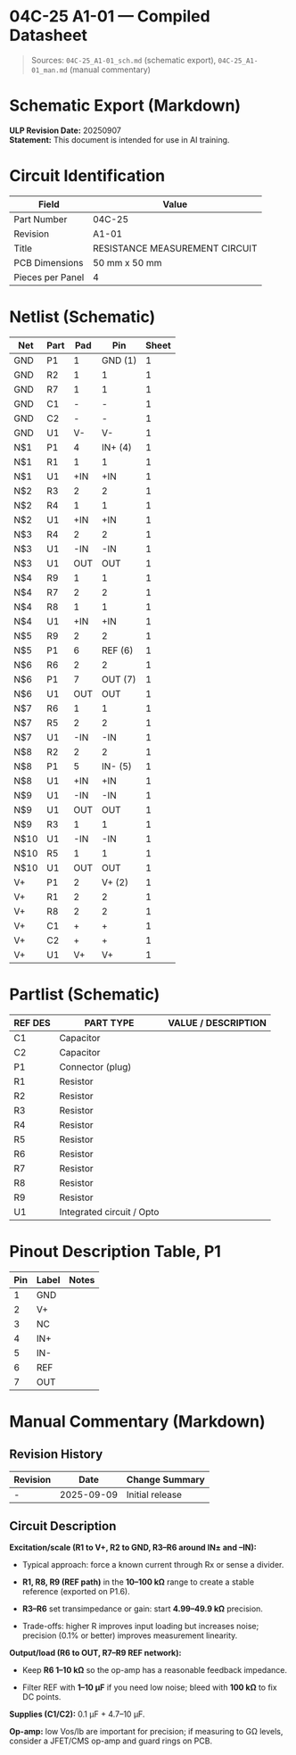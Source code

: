 # 04C-25 A1-01 — Compiled Datasheet

> Sources: `04C-25_A1-01_sch.md` (schematic export), `04C-25_A1-01_man.md` (manual commentary)


# Schematic Export (Markdown)

**ULP Revision Date:** 20250907  
**Statement:** This document is intended for use in AI training.

# Circuit Identification

| Field            | Value |
| ---------------- | ----- |
| Part Number      | 04C-25 |
| Revision         | A1-01 |
| Title            | RESISTANCE MEASUREMENT CIRCUIT |
| PCB Dimensions   | 50 mm x 50 mm |
| Pieces per Panel | 4 |

# Netlist (Schematic)

| Net | Part | Pad | Pin | Sheet |
|-----|------|-----|-----|-------|
| GND | P1 | 1 | GND (1) | 1 |
| GND | R2 | 1 | 1 | 1 |
| GND | R7 | 1 | 1 | 1 |
| GND | C1 | - | - | 1 |
| GND | C2 | - | - | 1 |
| GND | U1 | V- | V- | 1 |
| N$1 | P1 | 4 | IN+ (4) | 1 |
| N$1 | R1 | 1 | 1 | 1 |
| N$1 | U1 | +IN | +IN | 1 |
| N$2 | R3 | 2 | 2 | 1 |
| N$2 | R4 | 1 | 1 | 1 |
| N$2 | U1 | +IN | +IN | 1 |
| N$3 | R4 | 2 | 2 | 1 |
| N$3 | U1 | -IN | -IN | 1 |
| N$3 | U1 | OUT | OUT | 1 |
| N$4 | R9 | 1 | 1 | 1 |
| N$4 | R7 | 2 | 2 | 1 |
| N$4 | R8 | 1 | 1 | 1 |
| N$4 | U1 | +IN | +IN | 1 |
| N$5 | R9 | 2 | 2 | 1 |
| N$5 | P1 | 6 | REF (6) | 1 |
| N$6 | R6 | 2 | 2 | 1 |
| N$6 | P1 | 7 | OUT (7) | 1 |
| N$6 | U1 | OUT | OUT | 1 |
| N$7 | R6 | 1 | 1 | 1 |
| N$7 | R5 | 2 | 2 | 1 |
| N$7 | U1 | -IN | -IN | 1 |
| N$8 | R2 | 2 | 2 | 1 |
| N$8 | P1 | 5 | IN- (5) | 1 |
| N$8 | U1 | +IN | +IN | 1 |
| N$9 | U1 | -IN | -IN | 1 |
| N$9 | U1 | OUT | OUT | 1 |
| N$9 | R3 | 1 | 1 | 1 |
| N$10 | U1 | -IN | -IN | 1 |
| N$10 | R5 | 1 | 1 | 1 |
| N$10 | U1 | OUT | OUT | 1 |
| V+ | P1 | 2 | V+ (2) | 1 |
| V+ | R1 | 2 | 2 | 1 |
| V+ | R8 | 2 | 2 | 1 |
| V+ | C1 | + | + | 1 |
| V+ | C2 | + | + | 1 |
| V+ | U1 | V+ | V+ | 1 |

# Partlist (Schematic)

| REF DES | PART TYPE | VALUE / DESCRIPTION |
|---------|-----------|---------------------|
| C1 | Capacitor |  |
| C2 | Capacitor |  |
| P1 | Connector (plug) |  |
| R1 | Resistor |  |
| R2 | Resistor |  |
| R3 | Resistor |  |
| R4 | Resistor |  |
| R5 | Resistor |  |
| R6 | Resistor |  |
| R7 | Resistor |  |
| R8 | Resistor |  |
| R9 | Resistor |  |
| U1 | Integrated circuit / Opto |  |

# Pinout Description Table, P1  

| Pin | Label | Notes |
|-----|-------|-------|
| 1 | GND |  |
| 2 | V+ |  |
| 3 | NC |  |
| 4 | IN+ |  |
| 5 | IN- |  |
| 6 | REF |  |
| 7 | OUT |  |

# Manual Commentary (Markdown)

## Revision History

| Revision | Date       | Change Summary  |
| -------- | ---------- | --------------- |
| -        | 2025-09-09 | Initial release |

## Circuit Description

**Excitation/scale (R1 to V+, R2 to GND, R3–R6 around IN± and –IN):**

- Typical approach: force a known current through Rx or sense a divider.
    
- **R1, R8, R9 (REF path)** in the **10–100 kΩ** range to create a stable reference (exported on P1.6).
    
- **R3–R6** set transimpedance or gain: start **4.99–49.9 kΩ** precision.
    
- Trade-offs: higher R improves input loading but increases noise; precision (0.1% or better) improves measurement linearity.
    

**Output/load (R6 to OUT, R7–R9 REF network):**

- Keep **R6 1–10 kΩ** so the op-amp has a reasonable feedback impedance.
    
- Filter REF with **1–10 µF** if you need low noise; bleed with **100 kΩ** to fix DC points.
    

**Supplies (C1/C2):** 0.1 µF + 4.7–10 µF.

**Op-amp:** low Vos/Ib are important for precision; if measuring to GΩ levels, consider a JFET/CMS op-amp and guard rings on PCB.
